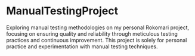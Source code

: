 # ManualTestingProject
Exploring manual testing methodologies on my personal Rokomari project, focusing on ensuring quality and reliability through meticulous testing practices and continuous improvement. This project is solely for personal practice and experimentation with manual testing techniques.
